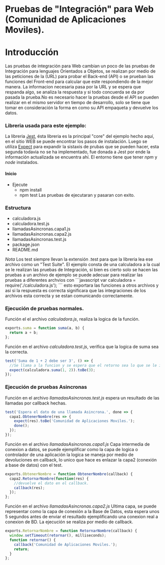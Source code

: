 # Pruebas de "Integración" para Web (Comunidad de Aplicaciones Moviles).

# Introducción

Las pruebas de integración para Web cambian un poco de las pruebas de Integración para lenguajes Orientados a Objetos, se realizan por medio de las peticiones de la (URL) para probar el Back-end (API) o se prueban las funciones del Front-end para calcular que este respondiendo de la mejor manera. La informacion necesaria pasa por la URL y se espera que respanda algo, se analiza la respuesta y si todo concuerda se da por pasada la prueba.No es necesario hacer la pruebas desde el API se pueden realizar en el mismo servidor en tiempo de desarrollo, solo se tiene que tomar en consideración la forma en como su API empaqueta y devuelve los datos.

### Libreria usada para este ejemplo:

La libreria [Jest](https://facebook.github.io/jest/docs/en/getting-started.html), ésta libreria es la principal "core" del ejemplo hecho aquí, en el sitio WEB se puede encontrar los pasos de instalación. Luego se utiliza [Expect](https://github.com/mjackson/expect) para expandir la sistaxis de prubas que se pueden hacer, esta segunda todavia no se ha implementado, fue donada a Jest por ende la información actualizada se encuentra ahí. El entorno tiene que tener _npm_ y _node_ instalados.

#### Inicio

* Ejecute
  * npm install
  * npm test
    Las pruebas de ejecutaran y pasaran con exito.

### Estructura

* calculadora.js
* calculadora.test.js
* llamadasAsincronas.capa1.js
* llamadasAsincronas.capa2.js
* llamadasAsincronas.test.js
* package.json
* README.md

_Nota_ Los test siempre llevan la extensión .test para que la libreria lea ese archivo como un "Test Suite". El ejemplo consta de una calculadora a la cual se le realizan las pruebas de Integración, si bien es cierto solo se hacen las pruebas a un archivo de ejemplo se puede adecuar para realizar las pruebas a diferentes archvios con ´´´javascript var calculadora = require('./calculadora.js'); ´´´ esto exportara las funciones a otros archivos y así si la respuesta es correcta significara que las integraciones de los archivos esta correcta y se estan comunicando correctamente.

### Ejecución de pruebas normales.

Función el el archivo _calculadora.js_, realiza la logica de la función.

```javascript
exports.suma = function suma(a, b) {
  return a + b;
};
```

Función en el archivo _calculadora.test.js_, verifica que la logica de suma sea la correcta.

```javascript
test('Suma de 1 + 2 debe ser 3', () => {
  //Se llama a la funcion y se espera que el retorno sea lo que se le indica.
  expect(calculadora.suma(1, 2)).toBe(3);
});
```

### Ejecución de pruebas Asincronas

Función en el archivo _llamadasAsincronas.test.js_ espera un resultado de las llamadas por callback hechas.

```javascript
test('Espera el dato de una llamada Asincrona.', done => {
  capa1.ObtenerNombre(res => {
    expect(res).toBe('Comunidad de Aplicaciones Moviles.');
    done();
  });
});
```

Función en el archivo _llamadasAsincronas.capa1.js_ Capa intermedia de conexion a datos, se puede ejemplificar como la capa de logica o controlador de una aplicación la logica se maneja por medio de devoluciones en callback, lo unico que hace es enlazar la capa2 (conexión a base de datos) con el test.

```javascript
exports.ObtenerNombre = function ObtenerNombre(callback) {
  capa2.RetornarNombre(function(res) {
    //devuelve el dato en el callback.
    callback(res);
  });
};
```

Función en el archivo _llamadasAsincronas.capa2.js_ Ultima capa, se puede representar como la capa de conexión a la Base de Datos, esta espera unos 5 segundos antes de enviar el resultado ejemplificando una conexion real a conexion de BD. La ejecución se realiza por medio de callback.

```javascript
exports.RetornarNombre = function RetornarNombre(callback) {
  window.setTimeout(retornar(), milliseconds);
  function retornar() {
    callback('Comunidad de Aplicaciones Moviles.');
    return;
  }
};
```

